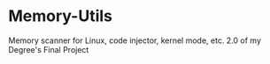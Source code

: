 # Memory-Utils
Memory scanner for Linux, code injector, kernel mode, etc. 2.0 of my Degree's Final Project
